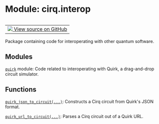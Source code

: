 <div itemscope itemtype="http://developers.google.com/ReferenceObject">
<meta itemprop="name" content="cirq.interop" />
<meta itemprop="path" content="Stable" />
</div>

# Module: cirq.interop

<!-- Insert buttons and diff -->

<table class="tfo-notebook-buttons tfo-api" align="left">

<td>
  <a target="_blank" href="https://github.com/quantumlib/cirq/tree/master/cirq/interop/__init__.py">
    <img src="https://www.tensorflow.org/images/GitHub-Mark-32px.png" />
    View source on GitHub
  </a>
</td>
</table>



Package containing code for interoperating with other quantum software.



## Modules

[`quirk`](../cirq/interop/quirk.md) module: Code related to interoperating with Quirk, a drag-and-drop circuit simulator.

## Functions

[`quirk_json_to_circuit(...)`](../cirq/interop/quirk_json_to_circuit.md): Constructs a Cirq circuit from Quirk's JSON format.

[`quirk_url_to_circuit(...)`](../cirq/interop/quirk_url_to_circuit.md): Parses a Cirq circuit out of a Quirk URL.

